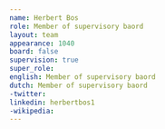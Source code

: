 ```yaml
---
name: Herbert Bos
role: Member of supervisory baord
layout: team
appearance: 1040
board: false
supervision: true
super_role: 
english: Member of supervisory baord
dutch: Member of supervisory baord
-twitter: 
linkedin: herbertbos1
-wikipedia: 
---
```

